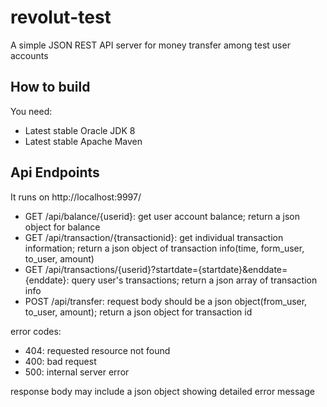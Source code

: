 # revolut-test
A simple JSON REST API server for money transfer among test user accounts

## How to build
You need:
* Latest stable Oracle JDK 8
* Latest stable Apache Maven

## Api Endpoints
It runs on http://localhost:9997/
* GET /api/balance/{userid}: get user account balance; return a json object for balance
* GET /api/transaction/{transactionid}: get individual transaction information; return a json object of transaction info(time, form_user, to_user, amount)
* GET /api/transactions/{userid}?startdate={startdate}&enddate={enddate}: query user's transactions; return a json array of transaction info
* POST /api/transfer: request body should be a json object(from_user, to_user, amount); return a json object for transaction id

error codes:
* 404: requested resource not found
* 400: bad request
* 500: internal server error

response body may include a json object showing detailed error message 
